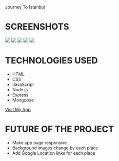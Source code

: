 <App title> Journey To Istanbul



 
# SCREENSHOTS

<img src="public/screenshots/Landing Page.png">
<img src="public/screenshots/After Logging.png">
<img src="public/screenshots/New Restaurant Page.png">
<img src="public/screenshots/New Place Page.png">
<img src="public/screenshots/Place Detail Page.png">

# TECHNOLOGIES USED

- HTML
- CSS
- JavaScript
- Node.js
- Express
- Mongoose


<a href="https://journey-to-istanbul.herokuapp.com/">Visit My App</a>



# FUTURE OF THE PROJECT

- Make app page responsive
- Background images change by each place
- Add Google Location links for each place

